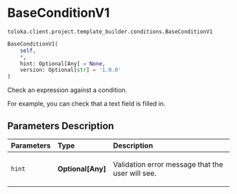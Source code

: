 # BaseConditionV1
`toloka.client.project.template_builder.conditions.BaseConditionV1`

```python
BaseConditionV1(
    self,
    *,
    hint: Optional[Any] = None,
    version: Optional[str] = '1.0.0'
)
```

Check an expression against a condition.


For example, you can check that a text field is filled in.

## Parameters Description

| Parameters | Type | Description |
| :----------| :----| :-----------|
`hint`|**Optional\[Any\]**|<p>Validation error message that the user will see.</p>
